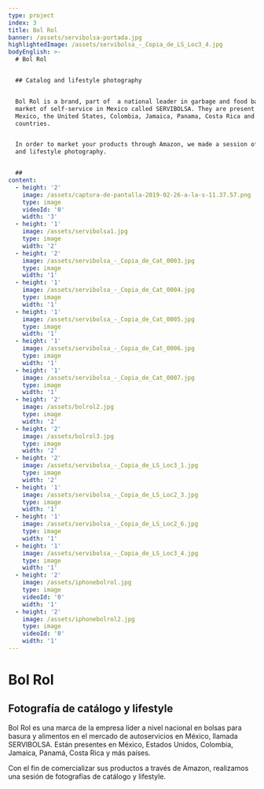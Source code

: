 ```yaml
---
type: project
index: 3
title: Bol Rol
banner: /assets/servibolsa-portada.jpg
highlightedImage: /assets/servibolsa_-_Copia_de_LS_Loc3_4.jpg
bodyEnglish: >-
  # Bol Rol


  ## Catalog and lifestyle photography


  Bol Rol is a brand, part of  a national leader in garbage and food bags in the
  market of self-service in Mexico called SERVIBOLSA. They are present in
  Mexico, the United States, Colombia, Jamaica, Panama, Costa Rica and more
  countries.


  In order to market your products through Amazon, we made a session of catalog
  and lifestyle photography. 


  ##
content:
  - height: '2'
    image: /assets/captura-de-pantalla-2019-02-26-a-la-s-11.37.57.png
    type: image
    videoId: '0'
    width: '3'
  - height: '1'
    image: /assets/servibolsa1.jpg
    type: image
    width: '2'
  - height: '2'
    image: /assets/servibolsa_-_Copia_de_Cat_0003.jpg
    type: image
    width: '1'
  - height: '1'
    image: /assets/servibolsa_-_Copia_de_Cat_0004.jpg
    type: image
    width: '1'
  - height: '1'
    image: /assets/servibolsa_-_Copia_de_Cat_0005.jpg
    type: image
    width: '1'
  - height: '1'
    image: /assets/servibolsa_-_Copia_de_Cat_0006.jpg
    type: image
    width: '1'
  - height: '1'
    image: /assets/servibolsa_-_Copia_de_Cat_0007.jpg
    type: image
    width: '1'
  - height: '2'
    image: /assets/bolrol2.jpg
    type: image
    width: '2'
  - height: '2'
    image: /assets/bolrol3.jpg
    type: image
    width: '2'
  - height: '2'
    image: /assets/servibolsa_-_Copia_de_LS_Loc3_1.jpg
    type: image
    width: '2'
  - height: '1'
    image: /assets/servibolsa_-_Copia_de_LS_Loc2_3.jpg
    type: image
    width: '1'
  - height: '1'
    image: /assets/servibolsa_-_Copia_de_LS_Loc2_6.jpg
    type: image
    width: '1'
  - height: '1'
    image: /assets/servibolsa_-_Copia_de_LS_Loc3_4.jpg
    type: image
    width: '1'
  - height: '2'
    image: /assets/iphonebolrol.jpg
    type: image
    videoId: '0'
    width: '1'
  - height: '2'
    image: /assets/iphonebolrol2.jpg
    type: image
    videoId: '0'
    width: '1'
---
```

# Bol Rol

## Fotografía de catálogo y lifestyle

Bol Rol es una marca de la empresa líder a nivel nacional en bolsas para basura y alimentos en el mercado de autoservicios en México, llamada SERVIBOLSA. Están presentes en México, Estados Unidos, Colombia, Jamaica, Panamá, Costa Rica y más países.

Con el fin de comercializar sus productos a través de Amazon, realizamos una sesión de fotografías de catálogo y lifestyle.
